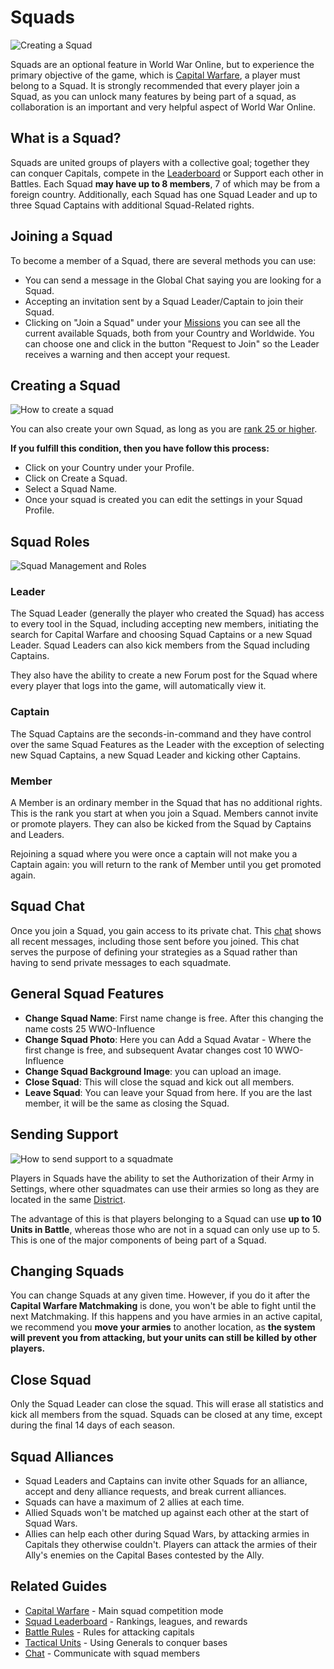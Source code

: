 # Squads

![Creating a Squad](../assets/images/header_squad.webp "Squads")

Squads are an optional feature in World War Online, but to experience the primary objective of the
game, which is [Capital Warfare](capital-warfare.md), a player must belong to a Squad. It is
strongly recommended that every player join a Squad, as you can unlock many features by being part
of a squad, as collaboration is an important and very helpful aspect of World War Online.

## What is a Squad?

Squads are united groups of players with a collective goal; together they can conquer Capitals,
compete in the [Leaderboard](leaderboard-squad.md) or Support each other in Battles. Each Squad
**may have up to 8 members**, 7 of which may be from a foreign country. Additionally, each Squad has
one Squad Leader and up to three Squad Captains with additional Squad-Related rights.

## Joining a Squad

To become a member of a Squad, there are several methods you can use:

-   You can send a message in the Global Chat saying you are looking for a Squad.
-   Accepting an invitation sent by a Squad Leader/Captain to join their Squad.
-   Clicking on "Join a Squad" under your [Missions](index.md#mission-center) you can see all the
    current available Squads, both from your Country and Worldwide. You can choose one and click in
    the button "Request to Join" so the Leader receives a warning and then accept your request.

## Creating a Squad

![How to create a squad](../assets/images/squad_create.webp "How to create a squad")

You can also create your own Squad, as long as you are [rank 25 or higher](player-rank.md).

**If you fulfill this condition, then you have follow this process:**

-   Click on your Country under your Profile.
-   Click on Create a Squad.
-   Select a Squad Name.
-   Once your squad is created you can edit the settings in your Squad Profile.

## Squad Roles

![Squad Management and Roles](../assets/images/squad_management.webp "Squad Management")

### Leader

The Squad Leader (generally the player who created the Squad) has access to every tool in the Squad,
including accepting new members, initiating the search for Capital Warfare and choosing Squad
Captains or a new Squad Leader. Squad Leaders can also kick members from the Squad including
Captains.

They also have the ability to create a new Forum post for the Squad where every player that logs
into the game, will automatically view it.

### Captain

The Squad Captains are the seconds-in-command and they have control over the same Squad Features as
the Leader with the exception of selecting new Squad Captains, a new Squad Leader and kicking other
Captains.

### Member

A Member is an ordinary member in the Squad that has no additional rights. This is the rank you
start at when you join a Squad. Members cannot invite or promote players. They can also be kicked
from the Squad by Captains and Leaders.

Rejoining a squad where you were once a captain will not make you a Captain again: you will return
to the rank of Member until you get promoted again.

## Squad Chat

Once you join a Squad, you gain access to its private chat. This [chat](chat.md) shows all recent
messages, including those sent before you joined. This chat serves the purpose of defining your
strategies as a Squad rather than having to send private messages to each squadmate.

## General Squad Features

-   **Change Squad Name**: First name change is free. After this changing the name costs 25
    WWO-Influence
-   **Change Squad Photo**: Here you can Add a Squad Avatar - Where the first change is free, and
    subsequent Avatar changes cost 10 WWO-Influence
-   **Change Squad Background Image**: you can upload an image.
-   **Close Squad**: This will close the squad and kick out all members.
-   **Leave Squad**: You can leave your Squad from here. If you are the last member, it will be the
    same as closing the Squad.

## Sending Support

![How to send support to a squadmate](../assets/images/sending_support.webp "Sending support")

Players in Squads have the ability to set the Authorization of their Army in Settings, where other
squadmates can use their armies so long as they are located in the same
[District](maps-movement.md).

The advantage of this is that players belonging to a Squad can use **up to 10 Units in Battle**,
whereas those who are not in a squad can only use up to 5. This is one of the major components of
being part of a Squad.

## Changing Squads

You can change Squads at any given time. However, if you do it after the **Capital Warfare
Matchmaking** is done, you won't be able to fight until the next Matchmaking. If this happens and
you have armies in an active capital, we recommend you **move your armies** to another location, as
**the system will prevent you from attacking, but your units can still be killed by other players.**

## Close Squad

Only the Squad Leader can close the squad. This will erase all statistics and kick all members from
the squad. Squads can be closed at any time, except during the final 14 days of each season.

## Squad Alliances

-   Squad Leaders and Captains can invite other Squads for an alliance, accept and deny alliance
    requests, and break current alliances.
-   Squads can have a maximum of 2 allies at each time.
-   Allied Squads won't be matched up against each other at the start of Squad Wars.
-   Allies can help each other during Squad Wars, by attacking armies in Capitals they otherwise
    couldn't. Players can attack the armies of their Ally's enemies on the Capital Bases contested
    by the Ally.

## Related Guides

- [Capital Warfare](capital-warfare.md) - Main squad competition mode
- [Squad Leaderboard](leaderboard-squad.md) - Rankings, leagues, and rewards
- [Battle Rules](battle-rules.md#capital-specific-rules) - Rules for attacking capitals
- [Tactical Units](units-tactic.md) - Using Generals to conquer bases
- [Chat](chat.md) - Communicate with squad members

